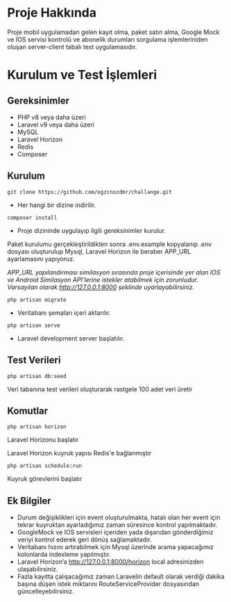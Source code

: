 # Proje Hakkında

Proje mobil uygulamadan gelen kayıt olma, paket satın alma, Google Mock ve IOS servisi kontrolü ve abonelik durumları sorgulama işlemleriniden oluşan server-client tabalı test uygulamasıdır.

# Kurulum ve Test İşlemleri
## Gereksinimler

- PHP v8 veya daha üzeri
- Laravel v9 veya daha üzeri
- MySQL
- Laravel Horizon
- Redis
- Composer

## Kurulum
```
git clone https://github.com/ogzcnozdmr/challange.git
```
- Her hangi bir dizine indirilir.
```
composer install
```
- Proje dizininde uygulayıp ilgili gereksinimler kurulur.


Paket kurulumu gerçekleştirildikten sonra .env.example kopyalanıp .env dosyası oluşturulup Mysql, Laravel Horizon ile beraber APP_URL ayarlamasını yapıyoruz.

*APP_URL yapılandırması similasyon sırasında proje içerisinde yer alan IOS ve Android Similasyon API'lerine istekler atabilmek için zorunludur. Varsayılan olarak http://127.0.0.1:8000 şeklinde uyarlayabilirsiniz.*


```
php artisan migrate
```
- Veritabanı şemaları içeri aktarılır.

```
php artisan serve 
```
- Laravel development server başlatılır.

## Test Verileri

```
php artisan db:seed
```

Veri tabanına test verileri oluşturarak rastgele 100 adet veri üretir

## Komutlar

```
php artisan horizon
```
Laravel Horizonu başlatır

Laravel Horizon kuyruk yapısı Redis'e bağlanmıştır

```
php artisan schedule:run
```
Kuyruk görevlerini başlatır

## Ek Bilgiler
- Durum değişiklikleri için event oluşturulmakta, hatalı olan her event için tekrar kuyruktan ayarladığımız zaman süresince kontrol yapılmaktadır.
- GoogleMock ve IOS servisleri içeriden yada dışarıdan gönderdiğimiz veriyi kontrol ederek geri dönüş sağlamaktadır.
- Veritabanı hızını artırabilmek için Mysql üzerinde arama yapacağımız kolonlarda indexleme yapılmıştır.
- Laravel Horizon’a http://127.0.0.1:8000/horizon local adresinizden ulaşabilirsiniz.
- Fazla kayıtta çalışacağımız zaman Laravelin default olarak verdiği dakika başına düşen istek miktarını RouteServiceProvider dosyasından güncelleyebilirsiniz.
